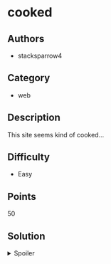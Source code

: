 # cooked

## Authors

- stacksparrow4

## Category

- web

## Description

This site seems kind of cooked...

## Difficulty

- Easy

## Points

50

## Solution

<details>
<summary>Spoiler</summary>

### Idea

Modify a cookie to access the flag

### Walkthrough

Register and login with a new account. You'll notice that when you click "Get flag",
you do not have permission. If you open developer tools, go to the application section
(in chrome, search up how to find cookies in devtools if on other browsers),
and find the cookies for the page, you will notice it has `is_admin` as `false`.
Change this to `true` and click the button to obtain the flag.

### Flag

`OWEEK{c00k135_and_cr3aM_5h3kj}`

</details>
